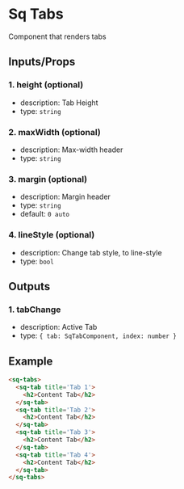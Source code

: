 # Sq Tabs

Component that renders tabs

## Inputs/Props

### 1. height (optional)

- description: Tab Height
- type: `string`

### 2. maxWidth (optional)

- description: Max-width header
- type: `string`

### 3. margin (optional)

- description: Margin header
- type: `string`
- default: `0 auto`

### 4. lineStyle (optional)

- description: Change tab style, to line-style
- type: `bool`

## Outputs

### 1. tabChange

- description: Active Tab
- type: `{ tab: SqTabComponent, index: number }`

## Example

```html
<sq-tabs>
  <sq-tab title='Tab 1'>
    <h2>Content Tab</h2>
  </sq-tab>
  <sq-tab title='Tab 2'>
    <h2>Content Tab</h2>
  </sq-tab>
  <sq-tab title='Tab 3'>
    <h2>Content Tab</h2>
  </sq-tab>
  <sq-tab title='Tab 4'>
    <h2>Content Tab</h2>
  </sq-tab>
</sq-tabs>
```
